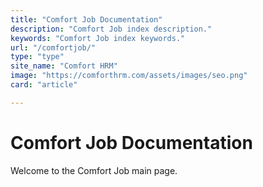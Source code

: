 ```yaml
---
title: "Comfort Job Documentation"
description: "Comfort Job index description."
keywords: "Comfort Job index keywords."
url: "/comfortjob/"
type: "type"
site_name: "Comfort HRM"
image: "https://comforthrm.com/assets/images/seo.png"
card: "article"

---
```


# Comfort Job Documentation

Welcome to the Comfort Job main page.


